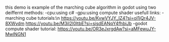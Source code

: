 this demo is example of the marching cube algorithm in godot using two deiffernt methods:
-cpu:using c#
-gpu:using compute shader
usefull links:
-marching cube tutorials:\n
https://youtu.be/KvwVYJY_IZ4?si=ol1jQr4JV-8XWvdm
https://youtu.be/M3iI2l0ltbE?si=sisdEANqY4fhbiJb
-godot compute shader tutorial:
https://youtu.be/OR3eJxrgdAw?si=aMFewuJY-MwINGN1
